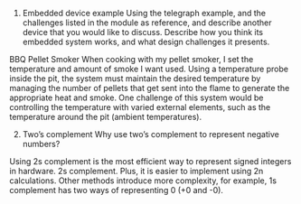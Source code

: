 1. Embedded device example Using the telegraph example, and the challenges listed in the module as reference, and describe another device that you would like to discuss. Describe how you think its embedded system works, and what design challenges it presents. 

BBQ Pellet Smoker
When cooking with my pellet smoker, I set the temperature and amount of smoke I want used.  Using a temperature probe inside the pit, the system must maintain the desired temperature by managing the number of pellets that get sent into the flame to generate the appropriate heat and smoke.
One challenge of this system would be controlling the temperature with varied external elements, such as the temperature around the pit (ambient temperatures).

2. Two’s complement
Why use two’s complement to represent negative numbers?

Using 2s complement is the most efficient way to represent signed integers in hardware.  2s complement.  Plus, it is easier to implement using 2n calculations.  Other methods introduce more complexity, for example, 1s complement has two ways of representing 0 (+0 and -0).
